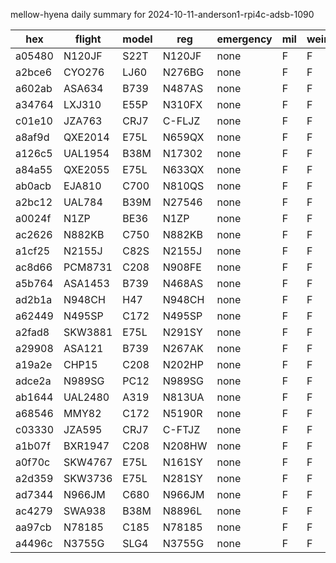 mellow-hyena daily summary for 2024-10-11-anderson1-rpi4c-adsb-1090

|hex|flight|model|reg|emergency|mil|weirdo|
|--|--|--|--|--|--|--|
|a05480|N120JF|S22T|N120JF|none|F|F|
|a2bce6|CYO276|LJ60|N276BG|none|F|F|
|a602ab|ASA634|B739|N487AS|none|F|F|
|a34764|LXJ310|E55P|N310FX|none|F|F|
|c01e10|JZA763|CRJ7|C-FLJZ|none|F|F|
|a8af9d|QXE2014|E75L|N659QX|none|F|F|
|a126c5|UAL1954|B38M|N17302|none|F|F|
|a84a55|QXE2055|E75L|N633QX|none|F|F|
|ab0acb|EJA810|C700|N810QS|none|F|F|
|a2bc12|UAL784|B39M|N27546|none|F|F|
|a0024f|N1ZP|BE36|N1ZP|none|F|F|
|ac2626|N882KB|C750|N882KB|none|F|F|
|a1cf25|N2155J|C82S|N2155J|none|F|F|
|ac8d66|PCM8731|C208|N908FE|none|F|F|
|a5b764|ASA1453|B739|N468AS|none|F|F|
|ad2b1a|N948CH|H47|N948CH|none|F|F|
|a62449|N495SP|C172|N495SP|none|F|F|
|a2fad8|SKW3881|E75L|N291SY|none|F|F|
|a29908|ASA121|B739|N267AK|none|F|F|
|a19a2e|CHP15|C208|N202HP|none|F|F|
|adce2a|N989SG|PC12|N989SG|none|F|F|
|ab1644|UAL2480|A319|N813UA|none|F|F|
|a68546|MMY82|C172|N5190R|none|F|F|
|c03330|JZA595|CRJ7|C-FTJZ|none|F|F|
|a1b07f|BXR1947|C208|N208HW|none|F|F|
|a0f70c|SKW4767|E75L|N161SY|none|F|F|
|a2d359|SKW3736|E75L|N281SY|none|F|F|
|ad7344|N966JM|C680|N966JM|none|F|F|
|ac4279|SWA938|B38M|N8896L|none|F|F|
|aa97cb|N78185|C185|N78185|none|F|F|
|a4496c|N3755G|SLG4|N3755G|none|F|F|
